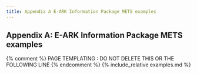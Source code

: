 ```yaml
---
title: Appendix A E-ARK Information Package METS examples
---
```

## Appendix A: E-ARK Information Package METS examples

{% comment %} PAGE TEMPLATING : DO NOT DELETE THIS OR THE FOLLOWING LINE {% endcomment %}
{% include_relative examples.md %}
